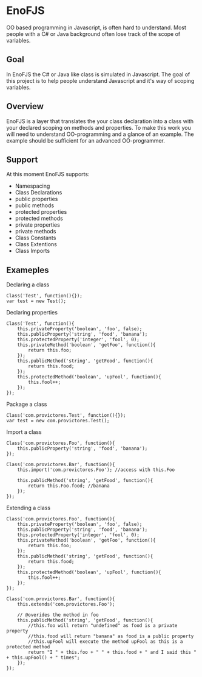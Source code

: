 EnoFJS
======
OO based programming in Javascript, is often hard to understand. 
Most people with a C# or Java background often lose track of the 
scope of variables. 

Goal
----
In EnoFJS the C# or Java like class is simulated in Javascript.
The goal of this project is to help people understand Javascript 
and it's way of scoping variables. 

Overview
--------
EnoFJS is a layer that translates the your class declaration into
a class with your declared scoping on methods and properties. To 
make this work you will need to understand OO-programming and 
a glance of an example. The example should be sufficient for 
an advanced OO-programmer.

Support
-------
At this moment EnoFJS supports:
 * Namespacing
 * Class Declarations
 * public properties
 * public methods
 * protected properties
 * protected methods
 * private properties
 * private methods
 * Class Constants
 * Class Extentions
 * Class Imports

Exameples
--------
Declaring a class

    Class('Test', function(){});
    var test = new Test();
    
Declaring properties

    Class('Test', function(){
        this.privateProperty('boolean', 'foo', false);
        this.publicProperty('string', 'food', 'banana');
        this.protectedProperty('integer', 'fool', 0);
        this.privateMethod('boolean', 'getFoo', function(){
            return this.foo;
        });
        this.publicMethod('string', 'getFood', function(){
            return this.food;
        });
        this.protectedMethod('boolean', 'upFool', function(){
            this.fool++;
        });
    });

Package a class

    Class('com.provictores.Test', function(){});
    var test = new com.provictores.Test();
    
Import a class

    Class('com.provictores.Foo', function(){
        this.publicProperty('string', 'food', 'banana');
    });
    
    Class('com.provictores.Bar', function(){
        this.import('com.provictores.Foo'); //access with this.Foo
        
        this.publicMethod('string', 'getFood', function(){
            return this.Foo.food; //banana
        });
    });

Extending a class

    Class('com.provictores.Foo', function(){
        this.privateProperty('boolean', 'foo', false);
        this.publicProperty('string', 'food', 'banana');
        this.protectedProperty('integer', 'fool', 0);
        this.privateMethod('boolean', 'getFoo', function(){
            return this.foo;
        });
        this.publicMethod('string', 'getFood', function(){
            return this.food;
        });
        this.protectedMethod('boolean', 'upFool', function(){
            this.fool++;
        });
    });
    
    Class('com.provictores.Bar', function(){
        this.extends('com.provictores.Foo'); 
        
        // @overides the method in foo
        this.publicMethod('string', 'getFood', function(){
            //this.foo will return "undefined" as food is a private property
            //this.food will return "banana" as food is a public property
            //this.upFool will execute the method upFool as this is a protected method
            return "I " + this.foo + " " + this.food + " and I said this " + this.upFool() + " times";
        });
    });
